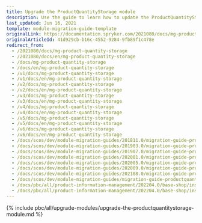 ```yaml
---
title: Upgrade the ProductQuantityStorage module
description: Use the guide to learn how to update the ProductQuantityStorage module.
last_updated: Jun 16, 2021
template: module-migration-guide-template
originalLink: https://documentation.spryker.com/2021080/docs/mg-product-quantity-storage
originalArticleId: 41d929cb-b16c-4552-9284-9fb89f1c478e
redirect_from:
  - /2021080/docs/mg-product-quantity-storage
  - /2021080/docs/en/mg-product-quantity-storage
  - /docs/mg-product-quantity-storage
  - /docs/en/mg-product-quantity-storage
  - /v1/docs/mg-product-quantity-storage
  - /v1/docs/en/mg-product-quantity-storage
  - /v2/docs/mg-product-quantity-storage
  - /v2/docs/en/mg-product-quantity-storage
  - /v3/docs/mg-product-quantity-storage
  - /v3/docs/en/mg-product-quantity-storage
  - /v4/docs/mg-product-quantity-storage
  - /v4/docs/en/mg-product-quantity-storage
  - /v5/docs/mg-product-quantity-storage
  - /v5/docs/en/mg-product-quantity-storage
  - /v6/docs/mg-product-quantity-storage
  - /v6/docs/en/mg-product-quantity-storage
  - /docs/scos/dev/module-migration-guides/201811.0/migration-guide-productquantitystorage.html
  - /docs/scos/dev/module-migration-guides/201903.0/migration-guide-productquantitystorage.html
  - /docs/scos/dev/module-migration-guides/201907.0/migration-guide-productquantitystorage.html
  - /docs/scos/dev/module-migration-guides/202001.0/migration-guide-productquantitystorage.html
  - /docs/scos/dev/module-migration-guides/202005.0/migration-guide-productquantitystorage.html
  - /docs/scos/dev/module-migration-guides/202009.0/migration-guide-productquantitystorage.html
  - /docs/scos/dev/module-migration-guides/202108.0/migration-guide-productquantitystorage.html
  - /docs/scos/dev/module-migration-guides/migration-guide-productquantitystorage.html
  - /docs/pbc/all/product-information-management/202204.0/base-shop/install-and-upgrade/upgrade-modules/upgrade-the-productquantitystorage-module.html
  - /docs/pbc/all/product-information-management/202204.0/base-shop/install-and-upgrade/upgrade-modules/upgrade-the-productrelationstorage-module.html
---
```


{% include pbc/all/upgrade-modules/upgrade-the-productquantitystorage-module.md %} <!-- To edit, see /_includes/pbc/all/upgrade-modules/upgrade-the-productquantitystorage-module.md -->
